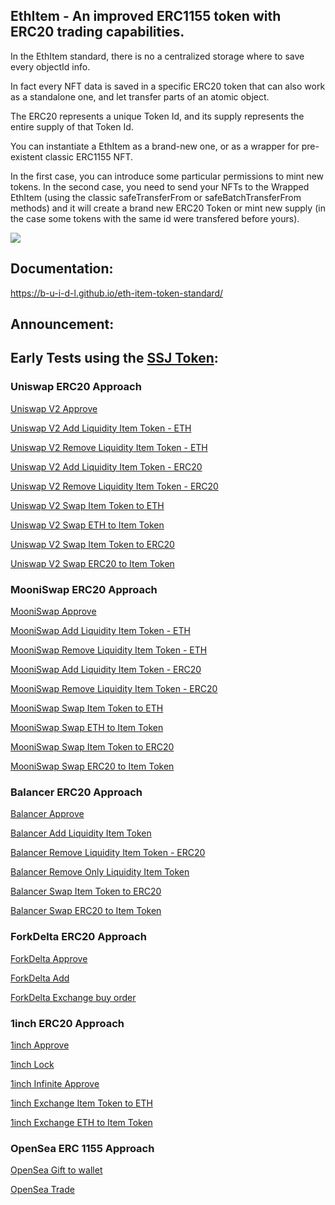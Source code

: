 ## EthItem - An improved ERC1155 token with ERC20 trading capabilities.
In the EthItem standard, there is no a centralized storage where to save every objectId info.

In fact every NFT data is saved in a specific ERC20 token that can also work as a standalone one, and let transfer parts of an atomic object.

The ERC20 represents a unique Token Id, and its supply represents the entire supply of that Token Id.

You can instantiate a EthItem as a brand-new one, or as a wrapper for pre-existent classic ERC1155 NFT.

In the first case, you can introduce some particular permissions to mint new tokens.
In the second case, you need to send your NFTs to the Wrapped EthItem (using the classic safeTransferFrom or safeBatchTransferFrom methods)
and it will create a brand new ERC20 Token or mint new supply (in the case some tokens with the same id were transfered before yours).

<img src="https://raw.githubusercontent.com/b-u-i-d-l/eth-item-token-standard/master/info.jpg">

## Documentation:

https://b-u-i-d-l.github.io/eth-item-token-standard/

## Announcement:


## Early Tests using the <a href="https://github.com/b-u-i-d-l/super-saiyan-token">SSJ Token</a>:

### Uniswap ERC20 Approach

<a href="https://etherscan.io/tx/0x83b0bfba8b936e9df48b041e165c05eb5f7debb9af69463a76e5c0ce7bac7f93">Uniswap V2  Approve</a>
 
<a href="https://etherscan.io/tx/0x3e02983346674ef1b8b1160fe9fd880414deff0d6356f64c902cbcc0cd69d23b">Uniswap V2 Add Liquidity Item Token - ETH</a>

<a href="https://etherscan.io/tx/0x21f38e8d8244ad950e00febba765ba2f8ea80b1e03a9032928cc7a57f4fde103">Uniswap V2 Remove Liquidity Item Token - ETH</a>


<a href="https://etherscan.io/tx/0x1896bae5da015412d23d8ad3348a4b9188dfbcd1acd25db6931cabb0492a52f7">Uniswap V2 Add Liquidity Item Token - ERC20</a>

<a href="https://etherscan.io/tx/0x69022eada4372c329edfbc8385866c1ccd7bd705952bf8f4f31fed868a726239">Uniswap V2 Remove Liquidity Item Token - ERC20</a>

<a href="https://etherscan.io/tx/0x42898b045f809888e4d489cabb0683b83ecc74ff1ec6f71c42a4431a80d84fee">Uniswap V2 Swap Item Token to ETH</a>

<a href="https://etherscan.io/tx/0x628d50cedf03e8fef10cc522df55e67f812a8247aa275abd8ebe5311960db756">Uniswap V2 Swap ETH to Item Token</a>

<a href="https://etherscan.io/tx/0xe2a6c508bedc73ada144084bad04919fc6b1519b8f03329e7488287a6bbfab35">Uniswap V2 Swap Item Token to ERC20</a>

<a href="https://etherscan.io/tx/0x1debe4f2e05fc99611f81713f2108dffb46dfbf4474dae829a7890c8ce704c07">Uniswap V2 Swap ERC20 to Item Token</a>

### MooniSwap ERC20 Approach

<a href="https://etherscan.io/tx/0xe5fb75bee1cf5f490b4e83bcc7bcc6d1eef4234aa0be6b00610dee3391ffac22">MooniSwap Approve</a>

<a href="https://etherscan.io/tx/0x6edf771cf8483eb5d93b7d8283b23270e8241480ee331260112d7c3726e94dc8">MooniSwap Add Liquidity Item Token - ETH</a>

<a href="https://etherscan.io/tx/0xa5a3a415f7b0f098bcc914f877f78858db9ccc7e2a63492aa5bbd95e07e872af">MooniSwap Remove Liquidity Item Token - ETH</a>

<a href="https://etherscan.io/tx/0x538035b714ffbe947b3595f724457c97e7b27549e2afac5cae1cce6b848ef6b0">MooniSwap Add Liquidity Item Token - ERC20</a>

<a href="https://etherscan.io/tx/0xb56b613222e02162e5bbb2f6c728aa426a0980fd10ac8907e3dd707faa6eab26">MooniSwap Remove Liquidity Item Token - ERC20</a>

<a href="https://etherscan.io/tx/0xdda28163e7199e6cfdd5274103c2975ffa1dcb007124079694943ace368a4ec6">MooniSwap Swap Item Token to ETH</a>

<a href="https://etherscan.io/tx/0x3cf86d5914b1e8513036926b8f91b997a8d217d77edfafb18cb721b535226d10">MooniSwap Swap ETH to Item Token</a>

<a href="https://etherscan.io/tx/0xbd4ae5e4bdfa4b9a57c25970c2f2a1a3eab9d5483e6345035903d78c75b00019">MooniSwap Swap Item Token to ERC20</a>

<a href="https://etherscan.io/tx/0xdfbb21397e42e23b75ed46e4f473c767e3af6ebe282f5491480ae8ac19f28c19">MooniSwap Swap ERC20 to Item Token</a>



### Balancer ERC20 Approach

<a href="https://etherscan.io/tx/0x376dbd77426f42c71a8585ee3337ce99924b3a8ae6a1f84e66f966fa277ed762">Balancer Approve</a>

<a href="https://etherscan.io/tx/0x294596ddd6b806fd500068b48e316264041a9d207763e3653f5f8399d752438c">Balancer Add Liquidity Item Token</a>

<a href="https://etherscan.io/tx/0xa756126028cdb137ee04d5db44674d2354a9c5a0e02d7f400d3d9a179dbe1978">Balancer Remove Liquidity Item Token - ERC20</a>

<a href="https://etherscan.io/tx/0xccf7295a8b3db6a6f1949d315a0dfca887e9bb6e34d4a49d57e31ca0e466b14e">Balancer Remove Only Liquidity Item Token</a>

<a href="https://etherscan.io/tx/0x8c6aa7866b8dd9e2bca0da5e06f775410c5f17d371ae88fb68dda1f32b2924f4">Balancer Swap Item Token to ERC20 </a>

<a href="https://etherscan.io/tx/0x90bdd5e2f41338a0179590377271b6302b09a70ca5b7423f767e4b29f4815d72">Balancer Swap ERC20 to Item Token </a>


### ForkDelta ERC20 Approach

<a href="https://etherscan.io/tx/0xa2b8fe9c4f8d97401d7db45270f65de2c21c56823ffed75622db0d64331dae4d">ForkDelta Approve</a>

<a href="https://etherscan.io/tx/0x00475f07b6b7ad9114c07f84ae6158167297821ae7d15278285f8475f2073528">ForkDelta Add</a>

<a href="https://etherscan.io/tx/0xe9a940042737de275735dde73bd4d6cd26b45c2e5f6ba55eacfd4aa111ffc6bc">ForkDelta Exchange buy order</a>


### 1inch ERC20 Approach

<a href="https://etherscan.io/tx/0x81b1ba4ed93dbbeac6606aa0a1952043a308bee9e692f263b1ca394e89eed0ed">1inch Approve</a>

<a href="https://etherscan.io/tx/0x8b1955320138ac22e2a7cc7498e3192b3ad46ad90a5e135ac893dcc4e4671cbe">1inch Lock</a>

<a href="https://etherscan.io/tx/0xef16bd340d029ab280213123a25bbbe503c0990e4f160c6710ccb644f8b299ec">1inch Infinite Approve</a>

<a href="https://etherscan.io/tx/0xbb363683f612a8870d2f72e2b59d67c0425ce1b8052eedc7d7ddff417514c383">1inch Exchange Item Token to ETH </a>

<a href="https://etherscan.io/tx/0xea2b9d5fd5518b91cc76e05b79d268a2fca09a6a3ec4e78eceb44481bd0321ba">1inch Exchange ETH to Item Token</a>


### OpenSea ERC 1155 Approach

<a href="https://etherscan.io/tx/0x5c5d6636fabe16d45fee385a46e907317fd66bcc35bbf306656e5520bf9cd876">OpenSea Gift to wallet</a>

<a href="https://etherscan.io/tx/0xe3ab895773860aa701f6c710ed255adaca95bef7c021b3b6c54be59602f7e9aa">OpenSea Trade</a>
